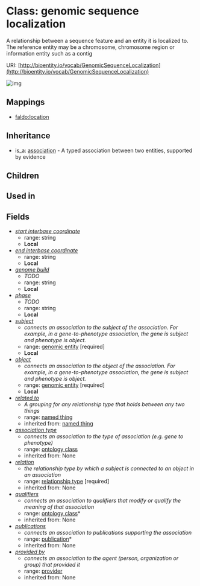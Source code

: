 # Class: genomic sequence localization


A relationship between a sequence feature and an entity it is localized to. The reference entity may be a chromosome, chromosome region or information entity such as a contig

URI: [http://bioentity.io/vocab/GenomicSequenceLocalization](http://bioentity.io/vocab/GenomicSequenceLocalization)

![img](http://yuml.me/diagram/nofunky;dir:TB/class/\[Association]^-\[GenomicSequenceLocalization|id(i):identifier_type%20%3F;name(i):label_type%20%3F;category(i):label_type%20%3F;node_property(i):string%20%3F;iri(i):iri_type%20%3F;full_name(i):label_type%20%3F;description(i):narrative_text%20%3F;systematic_synonym(i):label_type%20%3F;negated(i):boolean%20%3F;association_slot(i):string%20%3F;start_interbase_coordinate:string%20%3F;end_interbase_coordinate:string%20%3F;genome_build:string%20%3F;phase:string%20%3F],%20\[GenomicSequenceLocalization]-%20related%20to(i)%20%3F>\[NamedThing],%20\[GenomicSequenceLocalization]-%20association%20type(i)%20%3F>\[OntologyClass],%20\[GenomicSequenceLocalization]-%20relation(i)>\[RelationshipType],%20\[GenomicSequenceLocalization]-%20qualifiers(i)%20*>\[OntologyClass],%20\[GenomicSequenceLocalization]-%20publications(i)%20*>\[Publication],%20\[GenomicSequenceLocalization]-%20provided%20by(i)%20%3F>\[Provider],%20\[GenomicSequenceLocalization]-%20subject>\[GenomicEntity],%20\[GenomicSequenceLocalization]-%20object>\[GenomicEntity])
## Mappings

 * [faldo:location](http://purl.obolibrary.org/obo/faldo_location)
## Inheritance

 *  is_a: [association](Association.md) - A typed association between two entities, supported by evidence
## Children

## Used in

## Fields

 * _[start interbase coordinate](start_interbase_coordinate.md)_
    * range: string
    * __Local__
 * _[end interbase coordinate](end_interbase_coordinate.md)_
    * range: string
    * __Local__
 * _[genome build](genome_build.md)_
    * _TODO_
    * range: string
    * __Local__
 * _[phase](phase.md)_
    * _TODO_
    * range: string
    * __Local__
 * _[subject](subject.md)_
    * _connects an association to the subject of the association. For example, in a gene-to-phenotype association, the gene is subject and phenotype is object._
    * range: [genomic entity](GenomicEntity.md) [required]
    * __Local__
 * _[object](object.md)_
    * _connects an association to the object of the association. For example, in a gene-to-phenotype association, the gene is subject and phenotype is object._
    * range: [genomic entity](GenomicEntity.md) [required]
    * __Local__
 * _[related to](related_to.md)_
    * _A grouping for any relationship type that holds between any two things_
    * range: [named thing](NamedThing.md)
    * inherited from: [named thing](NamedThing.md)
 * _[association type](association_type.md)_
    * _connects an association to the type of association (e.g. gene to phenotype)_
    * range: [ontology class](OntologyClass.md)
    * inherited from: None
 * _[relation](relation.md)_
    * _the relationship type by which a subject is connected to an object in an association_
    * range: [relationship type](RelationshipType.md) [required]
    * inherited from: None
 * _[qualifiers](qualifiers.md)_
    * _connects an association to qualifiers that modify or qualify the meaning of that association_
    * range: [ontology class](OntologyClass.md)*
    * inherited from: None
 * _[publications](publications.md)_
    * _connects an association to publications supporting the association_
    * range: [publication](Publication.md)*
    * inherited from: None
 * _[provided by](provided_by.md)_
    * _connects an association to the agent (person, organization or group) that provided it_
    * range: [provider](Provider.md)
    * inherited from: None
